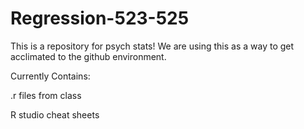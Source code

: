 # Regression-523-525

This is a repository for psych stats! We are using this as a way to get acclimated to the github environment. 

Currently Contains:

.r files from class

R studio cheat sheets


